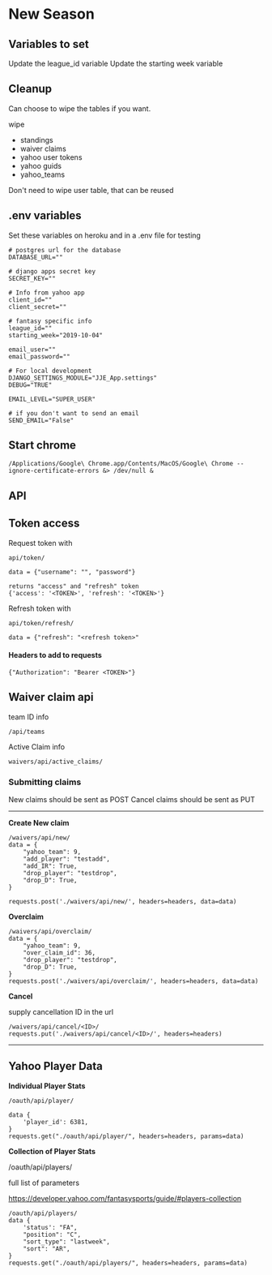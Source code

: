 
# New Season

## Variables to set

Update the league_id variable
Update the starting week variable


## Cleanup

Can choose to  wipe the tables if you want.

wipe

* standings
* waiver claims
* yahoo user tokens
* yahoo guids
* yahoo_teams

Don't need to wipe user table, that can be reused

## .env variables

Set these variables on heroku and in a .env file for testing

    # postgres url for the database
    DATABASE_URL=""
    
    # django apps secret key
    SECRET_KEY=""
    
    # Info from yahoo app
    client_id=""
    client_secret=""
    
    # fantasy specific info
    league_id=""
    starting_week="2019-10-04"
    
    email_user=""
    email_password=""
    
    # For local development
    DJANGO_SETTINGS_MODULE="JJE_App.settings"
    DEBUG="TRUE"
    
    EMAIL_LEVEL="SUPER_USER"

    # if you don't want to send an email
    SEND_EMAIL="False"
    
    
## Start chrome

    /Applications/Google\ Chrome.app/Contents/MacOS/Google\ Chrome --ignore-certificate-errors &> /dev/null &
    
    
    
## API

## Token access

Request token with 

    api/token/
    
    data = {"username": "", "password"}
    
    returns "access" and "refresh" token
    {'access': '<TOKEN>', 'refresh': '<TOKEN>'}
    
Refresh token with

    api/token/refresh/
    
    data = {"refresh": "<refresh token>"

#### Headers to add to requests

    {"Authorization": "Bearer <TOKEN>"}

## Waiver claim api

team ID info

    /api/teams

Active Claim info

    waivers/api/active_claims/

### Submitting claims

New claims should be sent as POST
Cancel claims should be sent as PUT

-----

**Create New claim**

    /waivers/api/new/
    data = {
        "yahoo_team": 9,
        "add_player": "testadd",
        "add_IR": True,
        "drop_player": "testdrop",
        "drop_D": True,
    }
    
    requests.post('./waivers/api/new/', headers=headers, data=data)
    
**Overclaim**

    /waivers/api/overclaim/
    data = {
        "yahoo_team": 9,
        "over_claim_id": 36,
        "drop_player": "testdrop",
        "drop_D": True,
    }
    requests.post('./waivers/api/overclaim/', headers=headers, data=data)
    
    
**Cancel**

supply cancellation ID in the url

    /waivers/api/cancel/<ID>/
    requests.put('./waivers/api/cancel/<ID>/', headers=headers)

----

## Yahoo Player Data

**Individual Player Stats**

    /oauth/api/player/

    data {
        'player_id': 6381,
    }
    requests.get("./oauth/api/player/", headers=headers, params=data)
    
**Collection of Player Stats**
    
/oauth/api/players/

full list of parameters

https://developer.yahoo.com/fantasysports/guide/#players-collection

    /oauth/api/players/
    data {
        'status': "FA",
        "position": "C",
        "sort_type": "lastweek",
        "sort": "AR",
    }
    requests.get("./oauth/api/players/", headers=headers, params=data)